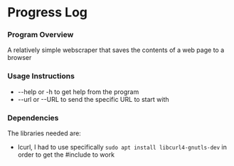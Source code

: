 # Progress Log
### Program Overview

A relatively simple webscraper that saves the contents of a web page to a browser

### Usage Instructions
 * --help or -h to get help from the program
 * --url or --URL to send the specific URL to start with

### Dependencies

The libraries needed are:
 * lcurl, I had to use specifically `sudo apt install libcurl4-gnutls-dev` in order to get the #include to work
